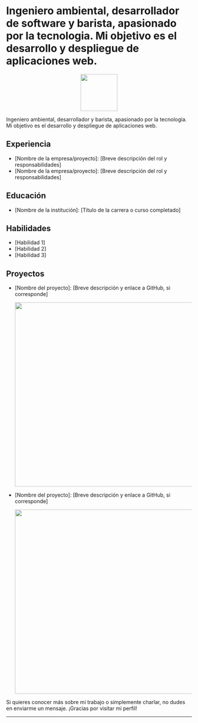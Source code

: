 # Ingeniero ambiental, desarrollador de software y barista, apasionado por la tecnologia. Mi objetivo es el desarrollo y despliegue de aplicaciones web.

<p align="center">
  <img src="https://media.giphy.com/media/du3J3cXyzhj75IOgvA/giphy.gif" width="100"/>
</p>

Ingeniero ambiental, desarrollador y barista, apasionado por la tecnologia. Mi objetivo es el desarrollo y despliegue de aplicaciones web.

## Experiencia

- [Nombre de la empresa/proyecto]: [Breve descripción del rol y responsabilidades]
- [Nombre de la empresa/proyecto]: [Breve descripción del rol y responsabilidades]

## Educación

- [Nombre de la institución]: [Título de la carrera o curso completado]

## Habilidades

- [Habilidad 1]
- [Habilidad 2]
- [Habilidad 3]

## Proyectos

- [Nombre del proyecto]: [Breve descripción y enlace a GitHub, si corresponde]
  <p align="center">
    <img src="https://github.com/username/repo/blob/master/image.png" width="500"/>
  </p>

- [Nombre del proyecto]: [Breve descripción y enlace a GitHub, si corresponde]
  <p align="center">
    <img src="https://github.com/username/repo/blob/master/gif.gif" width="500"/>
  </p>

Si quieres conocer más sobre mi trabajo o simplemente charlar, no dudes en enviarme un mensaje. ¡Gracias por visitar mi perfil!


-----------------------------------------------------------------------------------------------------------------------------------------------------------------
